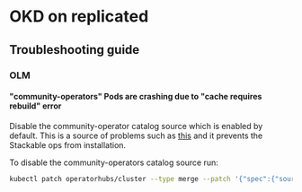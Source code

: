 # OKD on replicated

## Troubleshooting guide

### OLM

#### "community-operators" Pods are crashing due to "cache requires rebuild" error

Disable the community-operator catalog source which is enabled by default.
This is a source of problems such as [this](https://access.redhat.com/solutions/7049642)
and it prevents the Stackable ops from installation.

To disable the community-operators catalog source run:

```bash
kubectl patch operatorhubs/cluster --type merge --patch '{"spec":{"sources":[{"disabled": true,"name": "community-operators"}]}}'
```
